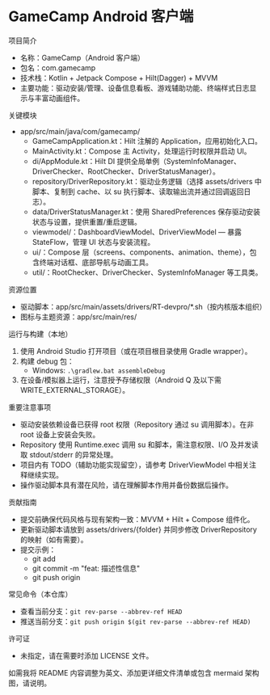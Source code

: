 # GameCamp Android 客户端

项目简介
- 名称：GameCamp（Android 客户端）
- 包名：com.gamecamp
- 技术栈：Kotlin + Jetpack Compose + Hilt(Dagger) + MVVM
- 主要功能：驱动安装/管理、设备信息看板、游戏辅助功能、终端样式日志显示与丰富动画组件。

关键模块
- app/src/main/java/com/gamecamp/
  - GameCampApplication.kt：Hilt 注解的 Application，应用初始化入口。
  - MainActivity.kt：Compose 主 Activity，处理运行时权限并启动 UI。
  - di/AppModule.kt：Hilt DI 提供全局单例（SystemInfoManager、DriverChecker、RootChecker、DriverStatusManager）。
  - repository/DriverRepository.kt：驱动业务逻辑（选择 assets/drivers 中脚本、复制到 cache、以 su 执行脚本、读取输出流并通过回调返回日志）。
  - data/DriverStatusManager.kt：使用 SharedPreferences 保存驱动安装状态与设置，提供重置/重启逻辑。
  - viewmodel/：DashboardViewModel、DriverViewModel — 暴露 StateFlow，管理 UI 状态与安装流程。
  - ui/：Compose 层（screens、components、animation、theme），包含终端对话框、底部导航与动画工具。
  - util/：RootChecker、DriverChecker、SystemInfoManager 等工具类。

资源位置
- 驱动脚本：app/src/main/assets/drivers/RT-devpro/*.sh（按内核版本组织）
- 图标与主题资源：app/src/main/res/

运行与构建（本地）
1. 使用 Android Studio 打开项目（或在项目根目录使用 Gradle wrapper）。
2. 构建 debug 包：
   - Windows: `.\gradlew.bat assembleDebug`
3. 在设备/模拟器上运行，注意授予存储权限（Android Q 及以下需 WRITE_EXTERNAL_STORAGE）。

重要注意事项
- 驱动安装依赖设备已获得 root 权限（Repository 通过 su 调用脚本）。在非 root 设备上安装会失败。
- Repository 使用 Runtime.exec 调用 su 和脚本，需注意权限、I/O 及并发读取 stdout/stderr 的异常处理。
- 项目内有 TODO（辅助功能实现留空），请参考 DriverViewModel 中相关注释继续实现。
- 操作驱动脚本具有潜在风险，请在理解脚本作用并备份数据后操作。

贡献指南
- 提交前确保代码风格与现有架构一致：MVVM + Hilt + Compose 组件化。
- 更新驱动脚本请放到 assets/drivers/{folder} 并同步修改 DriverRepository 的映射（如有需要）。
- 提交示例：
  - git add <files>
  - git commit -m "feat: 描述性信息"
  - git push origin <branch>

常见命令（本仓库）
- 查看当前分支：`git rev-parse --abbrev-ref HEAD`
- 推送当前分支：`git push origin $(git rev-parse --abbrev-ref HEAD)`

许可证
- 未指定，请在需要时添加 LICENSE 文件。

如需我将 README 内容调整为英文、添加更详细文件清单或包含 mermaid 架构图，请说明。